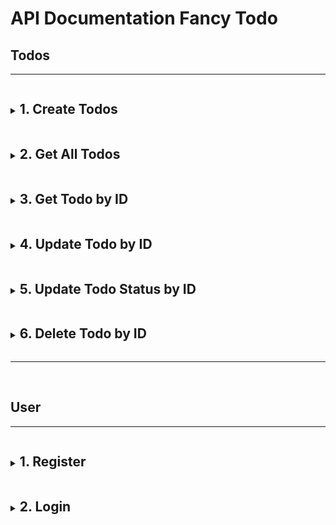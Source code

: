 <style>
summary h1, summary h2{ display: inline-block; }
</style>
# **API Documentation** Fancy Todo

## Todos
----
<details><summary><strong><b><h2>1. Create Todos</h2></b></strong></summary> 
  
  Post/Create new todo.

* **URL**

  `/todos`


* **Method:**

  `POST`

* **URL Headers**
  
  **required**
  ```js
    {
      accesstoken: "accessToken" 
    }
  ```

* **Data Params**
  
  *data*

  ```js
  {
    title: "Todo Title", 
    description: "Todo Description",  
    due_date: "2020-10-26", 
  }
  ```

* **Success Response**

  * **Code:** 201 <br />
    **Content:** 
    ```javascript
    { 
      id: 1, 
      title: "Todo Title", 
      description: "Todo Description", 
      status: "pending", 
      due_date: "2020-10-26T05:29:38.084Z", 
      createdAt: "2020-10-26T05:17:59.133Z", 
      updatedAt: "2020-10-26T05:17:59.133Z" 
    }
    ```
 
* **Error Response:**

  * **Code:** 400 BAD  REQUEST <br />
    **Content:** 
    ```javascript
    [
      { "message": "Title is require, cannot be empty!" },
      { "message": "due date is required, cannot be empty!" },
      { "message": "due date mus valid date!" }
    ]
    ```

  OR

  * **Code:** 500 INTERNAL SERVER ERROR <br />
    **Content:** 
    ```javascript
    { error : "Something error message from server" }
    ``` 
    
</details>
 
<details>
<summary><strong><b><h2>2. Get All Todos</h2></b></strong></summary>  

  Get all todos data.

* **URL**

  `/todos`

* **Method:**

  `GET`

* **URL Headers**
  
  **required**
  ```js
    {
      accesstoken: "accessToken" 
    }
  ```

* **Success Response:**

  * **Code:** 200 <br />
    **Content:** 
    ```javascript
    [
      { 
        id: 1, 
        title: "Todo Title", 
        description: "Todo Description", 
        status: "pending", 
        due_date: "2020-10-26T05:29:38.084Z", 
        createdAt: "2020-10-26T05:17:59.133Z", 
        updatedAt: "2020-10-26T05:17:59.133Z" 
      }, 
      { 
        id: 2, 
        title: "Todo Title 2", 
        description: "Todo Description 2", 
        status: "pending", 
        due_date: "2020-10-26T05:29:38.084Z", 
        createdAt: "2020-10-26T05:17:59.133Z", 
        updatedAt: "2020-10-26T05:17:59.133Z" 
      }, 
      { ... }
    ]
    ```

* **Error Response:** 

  * **Code:** 500 INTERNAL SERVER ERROR <br />
    **Content:** 
    ```javascript
    { error : "Something error message from server" }
    ```
</details>

<details>
<summary><strong><b><h2>3. Get Todo by ID</h2></b></strong></summary>  

  Get todos data by id.

* **URL**

  `/todos/:id`

* **Method:**

  `GET`

* **URL Params**

   **Required:**
 
   `id=[integer]`

* **URL Headers**
  
  **required**
  ```js
    {
      accesstoken: "accessToken" 
    }
  ```

* **Success Response:**

  * **Code:** 200 <br />
    **Content:** 
    ```javascript
    { 
      id: 1, 
      title: "Todo Title", 
      description: "Todo Description", 
      status: "pending", 
      due_date: "2020-10-26T05:29:38.084Z", 
      createdAt: "2020-10-26T05:17:59.133Z", 
      updatedAt: "2020-10-26T05:17:59.133Z" 
    }
    ```

* **Error Response:** 

  * **Code:** 404 NOT FOUND <br />
    **Content:** 
    ```javascript
    { error : "Todo ID Not Found!" }
    ```
  
  OR

  * **Code:** 500 INTERNAL SERVER ERROR <br />
    **Content:** 
    ```javascript
    { error : "Something error message from server" }
    ```
    
</details>

<details>
<summary><strong><b><h2>4. Update Todo by ID</h2></b></strong></summary>  

  Update todos data by id.

* **URL**

  `/todos/:id`

* **Method:**

  `PUT`

* **URL Params**

   **Required:**
 
   `id=[integer]`

* **URL Headers**
  
  **required**
  ```js
    {
      accesstoken: "accessToken" 
    }
  ```

* **Data Params**

  ***required***
    token: <accessToken>
  *accesstoken**

  ```javascript
  {
    title: "New Todo Title",
    status: "pending", 
    description: "New Todo Description",  
    due_date: "2020-10-26", 
  }
  ```

* **Success Response:**

  * **Code:** 200 <br />
    **Content:** 
    ```javascript
    { 
      id: 1, 
      title: "New Todo Title", 
      description: "New Todo Description", 
      status: "pending", 
      due_date: "2020-10-26T05:29:38.084Z", 
      createdAt: "2020-10-26T05:17:59.133Z", 
      updatedAt: "2020-10-26T06:00:52.393Z" 
    }
    ```

* **Error Response:** 

  * **Code:** 400 BAD  REQUEST <br />
    **Content:** 
    ```javascript
    [
      { "message": "Title is require, cannot be empty!" },
      { "message": "due date is required, cannot be empty!" },
      { "message": "due date mus valid date!" }
    ]
    ```
  
  OR

  * **Code:** 404 NOT FOUND <br />
    **Content:** 
    ```javascript
    { error : "Todo ID Not Found!" }
    ```
  
  OR

  * **Code:** 500 INTERNAL SERVER ERROR <br />
    **Content:** 
    ```javascript
    { error : "Something error message from server" }
    ```
</details>

<details>
<summary><strong><b><h2>5. Update Todo Status by ID</h2></b></strong></summary>  

 Update todo status by id.

* **URL**

  `/todos/:id`

* **Method:**

  `PATCH`

* **URL Params**

   **Required:**
 
   `id=[integer]`

* **URL Headers**
  
  **required**
  ```js
    {
      accesstoken: "accessToken" 
    }
  ```

* **Data Params**

  ***required***
    token: <accessToken>
  *accesstoken**

  ```javascript
  { 
    status: "finished"
  }
  ```

* **Success Response:**

  * **Code:** 200 <br />
    **Content:** 
    ```javascript
    { 
      id: 1, 
      title: "New Todo Title", 
      description: "New Todo Description", 
      status: "finished", 
      due_date: "2020-10-26T05:29:38.084Z", 
      createdAt: "2020-10-26T05:17:59.133Z", 
      updatedAt: "2020-10-26T06:05:17.289Z" 
    }
    ```

* **Error Response:** 

  * **Code:** 400 BAD  REQUEST <br />
    **Content:** 
    ```javascript
    [ 
      { "message": " Status is required, cannot be null!" } 
    ]
    ``` 
  
  OR

  * **Code:** 404 NOT FOUND <br />
    **Content:** 
    ```javascript
    { error : "Todo ID Not Found!" }
    ```
  
  OR

  * **Code:** 500 INTERNAL SERVER ERROR <br />
    **Content:** 
    ```javascript
    { error : "Something error message from server" }
    ```
</details>

<details>
<summary><strong><b><h2>6. Delete Todo by ID</h2></b></strong></summary>  

  Delete todos data by id.

* **URL**

  `/todos/:id`

* **Method:**

  `DELETE`

* **URL Params**

   **Required:**
 
   `id=[integer]` 

* **URL Headers**
  
  **required**
  ```js
  {
    accesstoken: "accessToken" 
  }
  ```

* **Success Response:**

  * **Code:** 200 <br />
    **Content:** 
    ```javascript
    { 
      message: "todo success to delete"
    }
    ```

* **Error Response:**  

  * **Code:** 404 NOT FOUND <br />
    **Content:** 
    ```javascript
    { error : "Todo ID Not Found!" }
    ```
  
  OR

  * **Code:** 500 INTERNAL SERVER ERROR <br />
    **Content:** 
    ```javascript
    { error : "Something error message from server" }
    ```
</details>

<hr>
<br>

## User
----
<details>
<summary><strong><b><h2>1. Register</h2></b></strong></summary>  
  
  Register new user.

* **URL**

  `/users/register`


* **Method:**

  `POST` 

* **Data Params**
  
  *data*

  ```js
  {
      username: "user94", 
      email: "user_mail@todo.com",  
      password: "user password", 
  }
  ```

* **Success Response**

  * **Code:** 201 <br />
    **Content:** 
    ```javascript
    {
      "id": 1,
      "username": "user94",
      "email": "user_mail@todo.com"
    }
    ```
 
* **Error Response:**

  * **Code:** 400 BAD  REQUEST <br />
    **Content:** 
    ```javascript
    {
      "message": "Email already registered"
    }

    // OR

    [
      { "message": "Username is requiere, can't be empty!" },
      { "message": "Username minimal 6 character" },
      { "message": "Email is requiere, can't be empty!" },
      { "message": "Email must be valid an email address!" },
      { "message": "Password is requiere, can't be empty!" },
      { "message": "Password minimal 8 character" }
    ]
    ```

  OR

  * **Code:** 500 INTERNAL SERVER ERROR <br />
    **Content:** 
    ```javascript
    { error : "Something error message from server" }
    ``` 
  
</details>

<details>
<summary><strong><b><h2>2. Login</h2></b></strong></summary>  
  
  Login user.

* **URL**

  `/users/login`


* **Method:**

  `POST` 

* **Data Params**
  
  *data*

  ```js
  {
    username: "user94",  
    password: "user password", 
  }
  ```

* **Success Response**

  * **Code:** 200 <br />
    **Content:** 
    ```javascript
    {
      accessToken : "eyJhbGciOiJIUzI1NiJ9. xxxx "
    }
    ```
 
* **Error Response:**

  * **Code:** 400 BAD  REQUEST <br />
    **Content:** 
    ```javascript
    {
      message: "Wrong Username / Password "
    } 
    ```

  OR

  * **Code:** 500 INTERNAL SERVER ERROR <br />
    **Content:** 
    ```javascript
    { error : "Something error message from server" }
    ``` 
  
</details>
